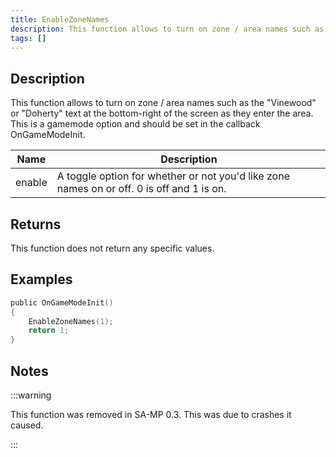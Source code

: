 ```yaml
---
title: EnableZoneNames
description: This function allows to turn on zone / area names such as the "Vinewood" or "Doherty" text at the bottom-right of the screen as they enter the area.
tags: []
---
```


## Description

This function allows to turn on zone / area names such as the "Vinewood" or "Doherty" text at the bottom-right of the screen as they enter the area. This is a gamemode option and should be set in the callback OnGameModeInit.

| Name   | Description                                                                               |
| ------ | ----------------------------------------------------------------------------------------- |
| enable | A toggle option for whether or not you'd like zone names on or off. 0 is off and 1 is on. |

## Returns

This function does not return any specific values.

## Examples

```c
public OnGameModeInit()
{
    EnableZoneNames(1);
    return 1;
}
```

## Notes

:::warning

This function was removed in SA-MP 0.3. This was due to crashes it caused.

:::
